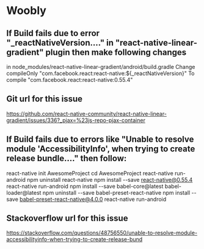 # Woobly

## If Build fails due to error "_reactNativeVersion...." in "react-native-linear-gradient" plugin then make following changes
in
node_modules/react-native-linear-gradient/android/build.gradle
Change
compileOnly "com.facebook.react:react-native:${_reactNativeVersion}"
To
compile "com.facebook.react:react-native:0.55.4"

## Git url for this issue 
https://github.com/react-native-community/react-native-linear-gradient/issues/336?_pjax=%23js-repo-pjax-container


## If Build fails due to errors like "Unable to resolve module 'AccessibilityInfo', when trying to create release bundle...." then follow:

react-native init AwesomeProject
cd AwesomeProject
react-native run-android
npm uninstall react-native
npm install --save react-native@0.55.4
react-native run-android
npm install --save babel-core@latest babel-loader@latest
npm uninstall --save babel-preset-react-native
npm install --save babel-preset-react-native@4.0.0
react-native run-android

## Stackoverflow url for this issue
https://stackoverflow.com/questions/48756550/unable-to-resolve-module-accessibilityinfo-when-trying-to-create-release-bund
